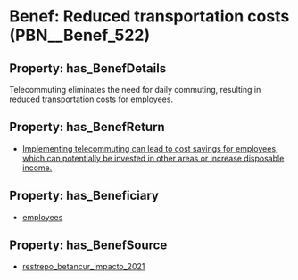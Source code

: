 # Benef: __Reduced transportation costs__ (PBN__Benef_522)

## Property: has_BenefDetails

Telecommuting eliminates the need for daily commuting, resulting in reduced transportation costs for employees.

## Property: has_BenefReturn

* [Implementing telecommuting can lead to cost savings for employees, which can potentially be invested in other areas or increase disposable income.](../BenefReturn/PBN__BenefReturn_572)

## Property: has_Beneficiary

* [employees](../Stakeholder/PBN__Stakeholder_220)

## Property: has_BenefSource

* [restrepo_betancur_impacto_2021](../Article/PBN__Article_108)

